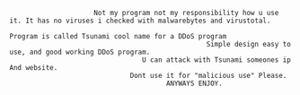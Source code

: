                          Not my program not my responsibility how u use it. It has no viruses i checked with malwarebytes and virustotal.
                                                                        Program is called Tsunami cool name for a DDoS program
                                                     Simple design easy to use, and good working DDoS program.
                                     U can attack with Tsunami someones ip  And website.
                                  Dont use it for "malicious use" Please.
                                           ANYWAYS ENJOY.

                                               
                       
